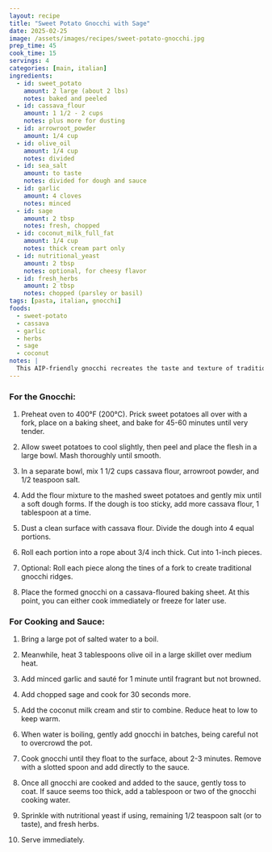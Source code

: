 ```yaml
---
layout: recipe
title: "Sweet Potato Gnocchi with Sage"
date: 2025-02-25
image: /assets/images/recipes/sweet-potato-gnocchi.jpg
prep_time: 45
cook_time: 15
servings: 4
categories: [main, italian]
ingredients:
  - id: sweet_potato
    amount: 2 large (about 2 lbs)
    notes: baked and peeled
  - id: cassava_flour
    amount: 1 1/2 - 2 cups
    notes: plus more for dusting
  - id: arrowroot_powder
    amount: 1/4 cup
  - id: olive_oil
    amount: 1/4 cup
    notes: divided
  - id: sea_salt
    amount: to taste
    notes: divided for dough and sauce
  - id: garlic
    amount: 4 cloves
    notes: minced
  - id: sage
    amount: 2 tbsp
    notes: fresh, chopped
  - id: coconut_milk_full_fat
    amount: 1/4 cup
    notes: thick cream part only
  - id: nutritional_yeast
    amount: 2 tbsp
    notes: optional, for cheesy flavor
  - id: fresh_herbs
    amount: 2 tbsp
    notes: chopped (parsley or basil)
tags: [pasta, italian, gnocchi]
foods:
  - sweet-potato
  - cassava
  - garlic
  - herbs
  - sage
  - coconut
notes: |
  This AIP-friendly gnocchi recreates the taste and texture of traditional Italian gnocchi using sweet potatoes and cassava flour. The result is pillowy soft pasta with a delicious sage sauce. The gnocchi can be made ahead and frozen before cooking - just place them on a baking sheet until solid, then transfer to a freezer bag. Cook from frozen by adding an extra minute to the boiling time.
---
```

### For the Gnocchi:

1. Preheat oven to 400°F (200°C). Prick sweet potatoes all over with a fork, place on a baking sheet, and bake for 45-60 minutes until very tender.

2. Allow sweet potatoes to cool slightly, then peel and place the flesh in a large bowl. Mash thoroughly until smooth.

3. In a separate bowl, mix 1 1/2 cups cassava flour, arrowroot powder, and 1/2 teaspoon salt.

4. Add the flour mixture to the mashed sweet potatoes and gently mix until a soft dough forms. If the dough is too sticky, add more cassava flour, 1 tablespoon at a time.

5. Dust a clean surface with cassava flour. Divide the dough into 4 equal portions.

6. Roll each portion into a rope about 3/4 inch thick. Cut into 1-inch pieces.

7. Optional: Roll each piece along the tines of a fork to create traditional gnocchi ridges.

8. Place the formed gnocchi on a cassava-floured baking sheet. At this point, you can either cook immediately or freeze for later use.

### For Cooking and Sauce:

1. Bring a large pot of salted water to a boil.

2. Meanwhile, heat 3 tablespoons olive oil in a large skillet over medium heat.

3. Add minced garlic and sauté for 1 minute until fragrant but not browned.

4. Add chopped sage and cook for 30 seconds more.

5. Add the coconut milk cream and stir to combine. Reduce heat to low to keep warm.

6. When water is boiling, gently add gnocchi in batches, being careful not to overcrowd the pot.

7. Cook gnocchi until they float to the surface, about 2-3 minutes. Remove with a slotted spoon and add directly to the sauce.

8. Once all gnocchi are cooked and added to the sauce, gently toss to coat. If sauce seems too thick, add a tablespoon or two of the gnocchi cooking water.

9. Sprinkle with nutritional yeast if using, remaining 1/2 teaspoon salt (or to taste), and fresh herbs.

10. Serve immediately.